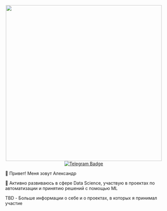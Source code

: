 <div id="header" align="center">
  <img src="https://dl3.joxi.net/drive/2023/09/26/0056/2518/3721686/86/2bf2e47d86.jpg" width="500"/>
</div>
<div id="badges" align="center">
  <a href="https://t.me/AlexFee1">
    <img src="https://img.shields.io/badge/Telegram-blue?logo=telegram&logoColor=white&style=for-the-badge" alt="Telegram Badge"/>
  </a>
</div>


👋 Привет! Меня зовут Александр
 
👀 Активно развиваюсь в сфере Data Science, участвую в проектах по автоматизации и принятию решений с помощью ML
 
TBD - Больше информации о себе и о проектах, в которых я принимал участие
